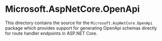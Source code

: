 # Microsoft.AspNetCore.OpenApi

This directory contains the source for the `Microsoft.AspNetCore.OpenApi` package which provides support for
generating OpenApi schemas directly for route handler endpoints in ASP.NET Core.

